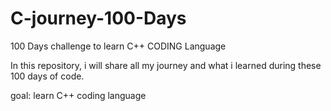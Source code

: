 # C-journey-100-Days
100 Days challenge to learn C++ CODING Language


In this repository, i will share all my journey and what i learned during these 100 days of code.

goal: learn C++ coding language

